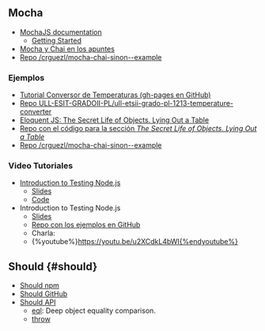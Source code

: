 ## Mocha

* [MochaJS documentation](http://mochajs.org/)
  - [Getting Started](http://mochajs.org/#getting-started)
* [Mocha y Chai en los apuntes](http://crguezl.github.io/pl-html/node9.html#SECTION041200190000000000000)
* [Repo /crguezl/mocha-chai-sinon--example](https://github.com/crguezl/mocha-chai-sinon--example)

### Ejemplos

* [Tutorial Conversor de Temperaturas (gh-pages en GitHub)](http://crguezl.github.io/pl-html/node9.html)
* [Repo ULL-ESIT-GRADOII-PL/ull-etsii-grado-pl-1213-temperature-converter](https://github.com/ULL-ESIT-GRADOII-PL/ull-etsii-grado-pl-1213-temperature-converter)
* [Eloquent JS: The Secret Life of Objects. Lying Out a Table](http://eloquentjavascript.net/06_object.html##h_36C2FHHi44)
* [Repo con el código para la sección *The Secret Life of Objects. Lying Out a Table*](https://github.com/ULL-ESIT-DSI-1617/oop-eloquentjs-example)
* [Repo /crguezl/mocha-chai-sinon--example](https://github.com/crguezl/mocha-chai-sinon--example)

### Video Tutoriales

* [Introduction to Testing Node.js](https://youtu.be/u2XCdkL4bWI)
  - [Slides](http://training.strongloop.com/testing-node#/)
  - [Code](https://github.com/jakerella/node-unit-tests)
* Introduction to Testing Node.js
  - [Slides](http://training.strongloop.com/testing-node#/)
  - [Repo con los ejemplos en GitHub](https://github.com/jakerella/node-unit-tests)
  - Charla: 
  - {%youtube%}https://youtu.be/u2XCdkL4bWI{%endyoutube%}

## Should {#should}

* [Should npm](https://www.npmjs.com/package/should)
* [Should GitHub](https://github.com/shouldjs/should.js)
* [Should API](https://shouldjs.github.io/)
  - [eql](https://shouldjs.github.io/#assertion-eql): Deep object equality comparison.
  - [throw](https://shouldjs.github.io/#assertion-throw)
